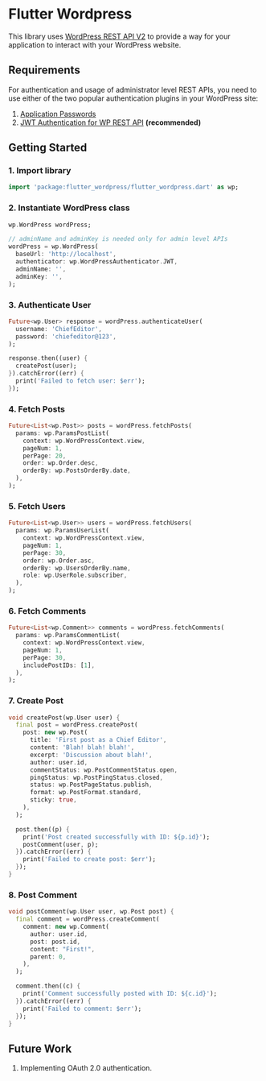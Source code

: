 # Flutter Wordpress

This library uses [WordPress REST API V2](https://developer.wordpress.org/rest-api/) to provide a way for your application to interact with your WordPress website.

## Requirements
For authentication and usage of administrator level REST APIs, you need to use either of the two popular authentication plugins in your WordPress site:
1. [Application Passwords](https://wordpress.org/plugins/application-passwords/)
2. [JWT Authentication for WP REST API](https://wordpress.org/plugins/jwt-authentication-for-wp-rest-api/) <strong>(recommended)</strong>

## Getting Started

### 1. Import library

```dart
import 'package:flutter_wordpress/flutter_wordpress.dart' as wp;
```

### 2. Instantiate WordPress class

```dart
wp.WordPress wordPress;

// adminName and adminKey is needed only for admin level APIs
wordPress = wp.WordPress(
  baseUrl: 'http://localhost',
  authenticator: wp.WordPressAuthenticator.JWT,
  adminName: '', 
  adminKey: '',
);
```

### 3. Authenticate User

```dart
Future<wp.User> response = wordPress.authenticateUser(
  username: 'ChiefEditor',
  password: 'chiefeditor@123',
);

response.then((user) {
  createPost(user);
}).catchError((err) {
  print('Failed to fetch user: $err');
});
```

### 4. Fetch Posts

```dart
Future<List<wp.Post>> posts = wordPress.fetchPosts(
  params: wp.ParamsPostList(
    context: wp.WordPressContext.view,
    pageNum: 1,
    perPage: 20,
    order: wp.Order.desc,
    orderBy: wp.PostsOrderBy.date,
  ),
);
```

### 5. Fetch Users

```dart
Future<List<wp.User>> users = wordPress.fetchUsers(
  params: wp.ParamsUserList(
    context: wp.WordPressContext.view,
    pageNum: 1,
    perPage: 30,
    order: wp.Order.asc,
    orderBy: wp.UsersOrderBy.name,
    role: wp.UserRole.subscriber,
  ),
);
```

### 6. Fetch Comments

```dart
Future<List<wp.Comment>> comments = wordPress.fetchComments(
  params: wp.ParamsCommentList(
    context: wp.WordPressContext.view,
    pageNum: 1,
    perPage: 30,
    includePostIDs: [1],
  ),
);
```
### 7. Create Post

```dart
void createPost(wp.User user) {
  final post = wordPress.createPost(
    post: new wp.Post(
      title: 'First post as a Chief Editor',
      content: 'Blah! blah! blah!',
      excerpt: 'Discussion about blah!',
      author: user.id,
      commentStatus: wp.PostCommentStatus.open,
      pingStatus: wp.PostPingStatus.closed,
      status: wp.PostPageStatus.publish,
      format: wp.PostFormat.standard,
      sticky: true,
    ),
  );

  post.then((p) {
    print('Post created successfully with ID: ${p.id}');
    postComment(user, p);
  }).catchError((err) {
    print('Failed to create post: $err');
  });
}
```
### 8. Post Comment

```dart
void postComment(wp.User user, wp.Post post) {
  final comment = wordPress.createComment(
    comment: new wp.Comment(
      author: user.id,
      post: post.id,
      content: "First!",
      parent: 0,
    ),
  );

  comment.then((c) {
    print('Comment successfully posted with ID: ${c.id}');
  }).catchError((err) {
    print('Failed to comment: $err');
  });
}
```

## Future Work
1. Implementing OAuth 2.0 authentication.



